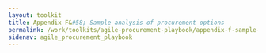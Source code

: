 ```yaml
---
layout: toolkit
title: Appendix F&#58; Sample analysis of procurement options
permalink: /work/toolkits/agile-procurement-playbook/appendix-f-sample-analysis-of-procurement-options/
sidenav: agile_procurement_playbook
---
```

